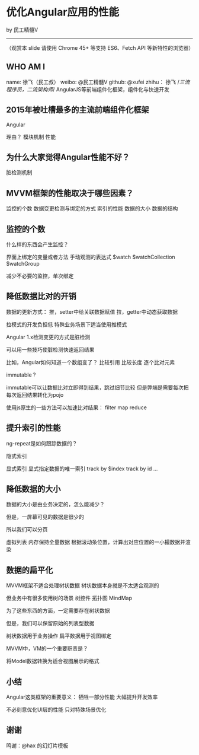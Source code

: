 # 优化Angular应用的性能
  by 民工精髓V
  ________________________________
  （观赏本 slide 请使用 Chrome 45+ 等支持 ES6、Fetch API 等新特性的浏览器）

## WHO AM I
  name: 徐飞（民工叔）
  weibo: @民工精髓V
  github: @xufei
  zhihu： 徐飞 /*三流程序员，二流架构师*/
  AngularJS等前端组件化框架，组件化与快速开发

## 2015年被吐槽最多的主流前端组件化框架

Angular

理由？
  模块机制
  性能

## 为什么大家觉得Angular性能不好？

脏检测机制

## MVVM框架的性能取决于哪些因素？

  监控的个数
  数据变更检测与绑定的方式
  索引的性能
  数据的大小
  数据的结构

## 监控的个数

什么样的东西会产生监控？

界面上绑定的变量或者方法
手动观测的表达式
  $watch
  $watchCollection
  $watchGroup
  
减少不必要的监控，单次绑定

## 降低数据比对的开销

数据的更新方式：
  推，setter中给关联数据赋值
  拉，getter中动态获取数据
  
拉模式的开发负担低
特殊业务场景下适当使用推模式

Angular 1.x检测变更的方式是脏检测

可以用一些技巧使脏检测快速返回结果

比如，Angular如何知道一个数组变了？
  比较引用
  比较长度
  逐个比对元素
  
immutable？

immutable可以让数据比对立即得到结果，跳过细节比较
但是弊端是需要每次把每次返回结果转化为pojo

使用js原生的一些方法可以加速比对结果：
  filter
  map
  reduce
  
## 提升索引的性能

ng-repeat是如何跟踪数据的？

隐式索引

显式索引
  显式指定数据的唯一索引
  track by $index
  track by id
  ...

## 降低数据的大小

数据的大小是由业务决定的，怎么能减少？

但是，一屏幕可见的数据是很少的

所以我们可以分页

虚拟列表
  内存保持全量数据
  根据滚动条位置，计算出对应位置的一小撮数据并渲染

## 数据的扁平化

MVVM框架不适合处理树状数据
树状数据本身就是不太适合观测的

但业务中有很多使用树的场景
  树控件
  拓扑图
  MindMap
  
为了这些东西的方面，一定需要存在树状数据

但是，我们可以保留原始的列表型数据

树状数据用于业务操作
扁平数据用于视图绑定

MVVM中，VM的一个重要职责是？

将Model数据转换为适合视图展示的格式

## 小结

Angular这类框架的重要意义：
  牺牲一部分性能
  大幅提升开发效率
  
不必刻意优化UI层的性能
只对特殊场景优化

## 谢谢

鸣谢：@hax 的幻灯片模板
